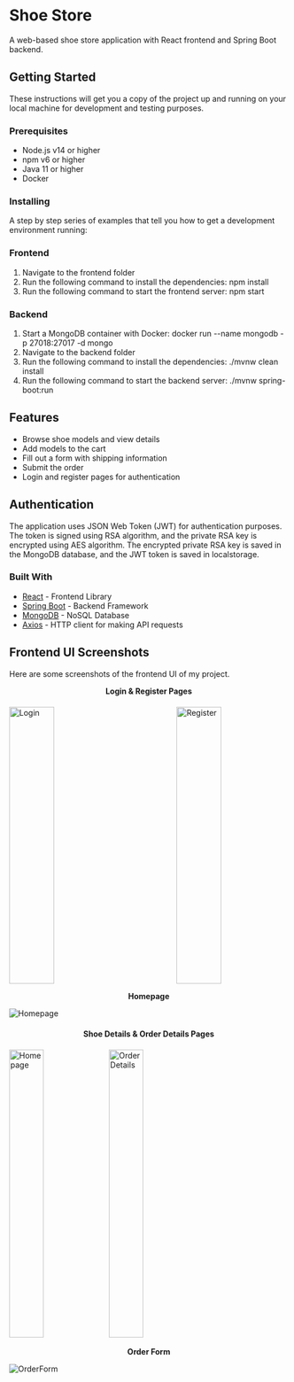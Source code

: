 # Shoe Store

A web-based shoe store application with React frontend and Spring Boot backend.

## Getting Started

These instructions will get you a copy of the project up and running on your local machine for development and testing purposes.

### Prerequisites

- Node.js v14 or higher
- npm v6 or higher
- Java 11 or higher
- Docker

### Installing

A step by step series of examples that tell you how to get a development environment running:

### Frontend

1. Navigate to the frontend folder
2. Run the following command to install the dependencies: npm install
3. Run the following command to start the frontend server: npm start

### Backend

1. Start a MongoDB container with Docker: docker run --name mongodb -p 27018:27017 -d mongo
2. Navigate to the backend folder
3. Run the following command to install the dependencies: ./mvnw clean install
4. Run the following command to start the backend server: ./mvnw spring-boot:run



## Features

- Browse shoe models and view details
- Add models to the cart
- Fill out a form with shipping information
- Submit the order
- Login and register pages for authentication

## Authentication

The application uses JSON Web Token (JWT) for authentication purposes. The token is signed using RSA algorithm, and the private RSA key is encrypted using AES algorithm. The encrypted private RSA key is saved in the MongoDB database, and the JWT token is saved in localstorage.


### Built With

- [React](https://reactjs.org/) - Frontend Library
- [Spring Boot](https://spring.io/projects/spring-boot) - Backend Framework
- [MongoDB](https://www.mongodb.com/) - NoSQL Database
- [Axios](https://github.com/axios/axios) - HTTP client for making API requests

## Frontend UI Screenshots

Here are some screenshots of the frontend UI of my project.

<div style="flex-basis: 100%; margin-bottom: 20px;">
    <p style="text-align: center; font-weight: bold;">Login & Register Pages</p>
  </div>

<div style="display: flex; flex-wrap: nowrap; justify-content: space-between;">
    <img src="https://github.com/lavdimPireva/springboot-react-project/blob/main/screenshot/frontend_login_page.png?raw=true" alt="Login" width="40%" height="500">
    <img src="https://github.com/lavdimPireva/springboot-react-project/blob/main/screenshot/frontend_Register_page.png?raw=true" alt="Register" width="40%" height="500">
  </div>

  <div style="flex-basis: 100%; margin-bottom: 20px;">
    <p style="text-align: center; font-weight: bold;">Homepage</p>
    <img src="https://github.com/lavdimPireva/springboot-react-project/blob/main/screenshot/frontend_homepage.png" alt="Homepage" width="auto" height="auto">
  </div>

   <div style="flex-basis: 100%; margin-bottom: 20px;">
    <p style="text-align: center; font-weight: bold;">Shoe Details & Order Details Pages</p>
  </div>
  
  <div margin-bottom: 20px;">
    <img src="https://github.com/lavdimPireva/springboot-react-project/blob/main/screenshot/frontend_shoe_details.png" alt="Homepage" width="35%" height="520">  
    <img src="https://github.com/lavdimPireva/springboot-react-project/blob/main/screenshot/frontend_order_details.png" alt="Order Details" width="35%" height="520">
  </div>
  
   <div style="flex-basis: 100%; margin-bottom: 20px;">
    <p style="text-align: center; font-weight: bold;">Order Form</p>
    <img src="https://github.com/lavdimPireva/springboot-react-project/blob/main/screenshot/frontend_form_order.png" alt="OrderForm" width="auto" height="auto">
  </div>
  
</div>




























